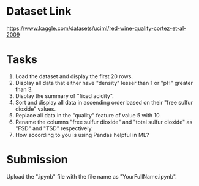 # Dataset Link
https://www.kaggle.com/datasets/uciml/red-wine-quality-cortez-et-al-2009

# Tasks
1. Load the dataset and display the first 20 rows.
2. Display all data that either have "density" lesser than 1 or "pH" greater than 3.
3. Display the summary of "fixed acidity".
4. Sort and display all data in ascending order based on their "free sulfur dioxide" values.
5. Replace all data in the "quality" feature of value 5 with 10.
6. Rename the columns "free sulfur dioxide" and "total sulfur dioxide" as "FSD" and "TSD" respectively.
7. How according to you is using Pandas helpful in ML?

# Submission
Upload the ".ipynb" file with the file name as "YourFullName.ipynb".
